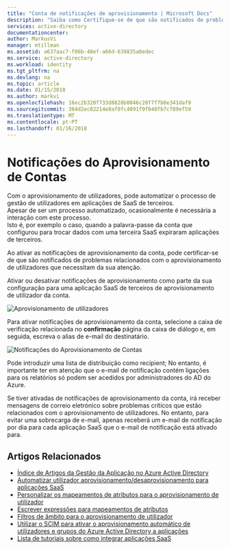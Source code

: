 ```yaml
---
title: "Conta de notificações de aprovisionamento | Microsoft Docs"
description: "Saiba como Certifique-se de que são notificados de problemas relacionados com o aprovisionamento de utilizadores que necessitam da sua atenção ao ativar as notificações de aprovisionamento da conta."
services: active-directory
documentationcenter: 
author: MarkusVi
manager: mtillman
ms.assetid: a637aac7-f06b-48ef-a66d-639835a8edec
ms.service: active-directory
ms.workload: identity
ms.tgt_pltfrm: na
ms.devlang: na
ms.topic: article
ms.date: 01/15/2018
ms.author: markvi
ms.openlocfilehash: 16ec2b320f733d8828b0046c20f7f7b0e341daf9
ms.sourcegitcommit: 384d2ec82214e8af0fc4891f9f840fb7cf89ef59
ms.translationtype: MT
ms.contentlocale: pt-PT
ms.lasthandoff: 01/16/2018
---
```

# <a name="account-provisioning-notifications"></a>Notificações do Aprovisionamento de Contas
Com o aprovisionamento de utilizadores, pode automatizar o processo de gestão de utilizadores em aplicações de SaaS de terceiros. <br>
Apesar de ser um processo automatizado, ocasionalmente é necessária a interação com este processo. <br>
Isto é, por exemplo o caso, quando a palavra-passe da conta que configurou para trocar dados com uma terceira SaaS expiraram aplicações de terceiros. 

Ao ativar as notificações de aprovisionamento da conta, pode certificar-se de que são notificados de problemas relacionados com o aprovisionamento de utilizadores que necessitam da sua atenção.

Ativar ou desativar notificações de aprovisionamento como parte da sua configuração para uma aplicação SaaS de terceiros de aprovisionamento de utilizador da conta.

![Aprovisionamento de utilizadores][1] 

Para ativar notificações de aprovisionamento da conta, selecione a caixa de verificação relacionada no **confirmação** página da caixa de diálogo e, em seguida, escreva o alias de e-mail do destinatário.

![Notificações do Aprovisionamento de Contas][2]

Pode introduzir uma lista de distribuição como recipient; No entanto, é importante ter em atenção que o e-mail de notificação contém ligações para os relatórios só podem ser acedidos por administradores do AD do Azure.

Se tiver ativadas de notificações de aprovisionamento da conta, irá receber mensagens de correio eletrónico sobre problemas críticos que estão relacionados com o aprovisionamento de utilizadores. No entanto, para evitar uma sobrecarga de e-mail, apenas receberá um e-mail de notificação por dia para cada aplicação SaaS que o e-mail de notificação está ativado para.

## <a name="related-articles"></a>Artigos Relacionados
* [Índice de Artigos da Gestão da Aplicação no Azure Active Directory](active-directory-apps-index.md)
* [Automatizar utilizador aprovisionamento/desaprovisionamento para aplicações SaaS](active-directory-saas-app-provisioning.md)
* [Personalizar os mapeamentos de atributos para o aprovisionamento de utilizador](active-directory-saas-customizing-attribute-mappings.md)
* [Escrever expressões para mapeamentos de atributos](active-directory-saas-writing-expressions-for-attribute-mappings.md)
* [Filtros de âmbito para o aprovisionamento de utilizador](active-directory-saas-scoping-filters.md)
* [Utilizar o SCIM para ativar o aprovisionamento automático de utilizadores e grupos do Azure Active Directory a aplicações](active-directory-scim-provisioning.md)
* [Lista de tutoriais sobre como integrar aplicações SaaS](active-directory-saas-tutorial-list.md)

<!--Image references-->
[1]: ./media/active-directory-saas-account-provisioning-notifications/ic766307.png
[2]: ./media/active-directory-saas-account-provisioning-notifications/ic766308.png
